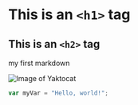 # This is an `<h1>` tag
## This is an `<h2>` tag

my first markdown

![Image of Yaktocat](https://octodex.github.com/images/yaktocat.png)

``` javascript
var myVar = "Hello, world!";
```
